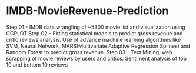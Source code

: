 # IMDB-MovieRevenue-Prediction
Step 01 - IMDB data wrangling of ~5300 movie list and visualization using GGPLOT
Step 02 - Fitting statistical models to predict gross revenue and critic reviews analysis. Use of advance machine learning algorithms like SVM, Neural Network, MARS(Multivariate Adaptive Regression Splines) and Random Forest to predict gross revenue.
Step 03 - Text Mining, web scrapping of movie reviews by users and critics. Sentiment analysis of top 10 and bottom 10 reviews
